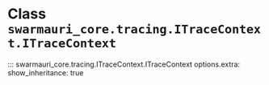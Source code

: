 # Class `swarmauri_core.tracing.ITraceContext.ITraceContext`

::: swarmauri_core.tracing.ITraceContext.ITraceContext
    options.extra:
      show_inheritance: true

